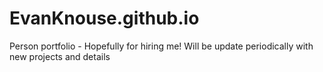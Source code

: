 # EvanKnouse.github.io
Person portfolio - Hopefully for hiring me!
Will be update periodically with new projects and details
